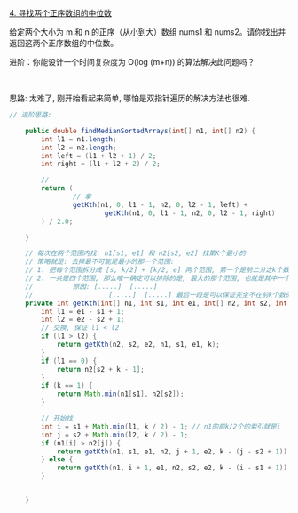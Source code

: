 [4. 寻找两个正序数组的中位数](https://leetcode-cn.com/problems/median-of-two-sorted-arrays/solution/liang-ge-shu-zu-zhi-zhen-bian-li-qian-ho-ejts/)

给定两个大小为 m 和 n 的正序（从小到大）数组 nums1 和 nums2。请你找出并返回这两个正序数组的中位数。

进阶：你能设计一个时间复杂度为 O(log (m+n)) 的算法解决此问题吗？

 


思路: 太难了, 刚开始看起来简单, 哪怕是双指针遍历的解决方法也很难.


```java
// 进阶思路:

    public double findMedianSortedArrays(int[] n1, int[] n2) {
        int l1 = n1.length;
        int l2 = n2.length;
        int left = (l1 + l2 + 1) / 2;
        int right = (l1 + l2 + 2) / 2;

        //
        return (
                // 拿
                getKth(n1, 0, l1 - 1, n2, 0, l2 - 1, left) +
                        getKth(n1, 0, l1 - 1, n2, 0, l2 - 1, right)
        ) / 2.0;

    }

    // 每次在两个范围内找: n1[s1, e1] 和 n2[s2, e2] 找第K个最小的
    // 策略就是: 去掉最不可能是最小的那一个范围:
    // 1. 把每个范围拆分成 [s, k/2] + [k/2, e] 两个范围, 第一个是前二分之k个数
    // 2. 一共是四个范围, 那么唯一确定可以排除的是, 最大的那个范围, 也就是其中一个[k/2, e];
    //          原因: [.....]  [.....]
    //                   [.....]  [.....] 最后一段是可以保证完全不在前k个数的, 因为其他3个范围已经保证了前面至少有k个数.
    private int getKth(int[] n1, int s1, int e1, int[] n2, int s2, int e2, int k) {
        int l1 = e1 - s1 + 1;
        int l2 = e2 - s2 + 1;
        // 交换, 保证 l1 < l2
        if (l1 > l2) {
            return getKth(n2, s2, e2, n1, s1, e1, k);
        }
        if (l1 == 0) {
            return n2[s2 + k - 1];
        }
        if (k == 1) {
            return Math.min(n1[s1], n2[s2]);
        }

        // 开始找
        int i = s1 + Math.min(l1, k / 2) - 1; // n1的前k/2个的索引就是i
        int j = s2 + Math.min(l2, k / 2) - 1;
        if (n1[i] > n2[j]) {
            return getKth(n1, s1, e1, n2, j + 1, e2, k - (j - s2 + 1));
        } else {
            return getKth(n1, i + 1, e1, n2, s2, e2, k - (i - s1 + 1));
        }


    }
```
